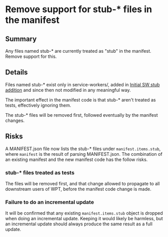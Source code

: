 # Remove support for stub-* files in the manifest

## Summary
Any files named stub-* are currently treated as "stub" in the manifest. Remove support for this.

## Details
Files named stub-* exist only in service-workers/, added in [Initial SW stub addition](https://github.com/web-platform-tests/wpt/commit/5ac8b780247e02235b3d8d344428886b20e5b8b0) and since then not modified in any meaningful way.

The important effect in the manifest code is that stub-* aren't treated as tests, effectively ignoring them.

The stub-* files will be removed first, followed eventually by the manifest changes.

## Risks

A MANIFEST.json file now lists the stub-* files under `manifest.items.stub`, where `manifest` is the result of parsing MANIFEST.json. The combination of an existing manifest and the new manifest code has the follow risks.

### stub-* files treated as tests

The files will be removed first, and that change allowed to propagate to all downstream users of WPT, before the manifest code change is made.

### Failure to do an incremental update

It will be confirmed that any existing `manifest.items.stub` object is dropped when doing an incremental update. Keeping it would likely be harmless, but an incremental update should always produce the same result as a full update.
